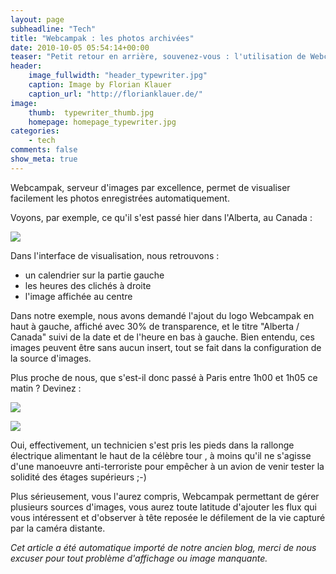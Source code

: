 ```yaml
---
layout: page
subheadline: "Tech"
title: "Webcampak : les photos archivées"
date: 2010-10-05 05:54:14+00:00
teaser: "Petit retour en arrière, souvenez-vous : l'utilisation de Webcampak avec une caméra USB HD de marque Hercules, et son intégration pour la rendre étanche."
header:
    image_fullwidth: "header_typewriter.jpg"
    caption: Image by Florian Klauer
    caption_url: "http://florianklauer.de/"
image:
    thumb:  typewriter_thumb.jpg
    homepage: homepage_typewriter.jpg
categories:
    - tech
comments: false
show_meta: true
---
```

Webcampak, serveur d'images par excellence, permet de visualiser facilement les photos enregistrées automatiquement.

Voyons, par exemple, ce qu'il s'est passé hier dans l'Alberta, au Canada :

[![](http://infracom-france.com/blog2/wp-content/uploads/2010/10/webcampak5-1024x463.png)](http://infracom-france.com/blog2/wp-content/uploads/2010/10/webcampak5.png)

Dans l'interface de visualisation, nous retrouvons :

  * un calendrier sur la partie gauche
  * les heures des clichés à droite
  * l'image affichée au centre

Dans notre exemple, nous avons demandé l'ajout du logo Webcampak en haut à gauche, affiché avec 30% de transparence, et le titre "Alberta / Canada" suivi de la date et de l'heure en bas à gauche. Bien entendu, ces images peuvent être sans aucun insert, tout se fait dans la configuration de la source d'images.

Plus proche de nous, que s'est-il donc passé à Paris entre 1h00 et 1h05 ce matin ? Devinez :

[![](http://infracom-france.com/blog2/wp-content/uploads/2010/10/webcampakeiffel-1024x465.png)](http://infracom-france.com/blog2/wp-content/uploads/2010/10/webcampakeiffel.png)

[![](http://infracom-france.com/blog2/wp-content/uploads/2010/10/webcampakeiffel1-1024x462.png)](http://infracom-france.com/blog2/wp-content/uploads/2010/10/webcampakeiffel1.png)

Oui, effectivement, un technicien s'est pris les pieds dans la rallonge électrique alimentant le haut de la célèbre tour , à moins qu'il ne s'agisse d'une manoeuvre anti-terroriste pour empêcher à un avion de venir tester la solidité des étages supérieurs ;-)

Plus sérieusement, vous l'aurez compris, Webcampak permettant de gérer plusieurs sources d'images, vous aurez toute latitude d'ajouter les flux qui vous intéressent et d'observer à tête reposée le défilement de la vie capturé par la caméra distante.

_Cet article a été automatique importé de notre ancien blog, merci de nous excuser pour tout problème d'affichage ou image manquante._

